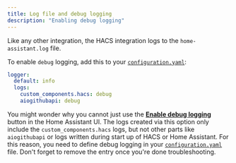 ```yaml
---
title: Log file and debug logging
description: "Enabling debug logging"
---
```


Like any other integration, the HACS integration logs to the `home-assistant.log` file.

To enable `debug` logging, add this to your [`configuration.yaml`](https://www.home-assistant.io/docs/configuration/):

```yaml title="configuration.yaml"
logger:
  default: info
  logs:
    custom_components.hacs: debug
    aiogithubapi: debug
```

You might wonder why you cannot just use the [**Enable debug logging**](https://www.home-assistant.io/docs/configuration/troubleshooting/#debug-logs-and-diagnostics) button in the Home Assistant UI. The logs created via this option only include the `custom_components.hacs` logs, but not other parts like `aiogithubapi` or logs written during start up of HACS or Home Assistant. For this reason, you need to define debug logging in your [`configuration.yaml`](https://www.home-assistant.io/docs/configuration/) file. Don't forget to remove the entry once you're done troubleshooting.

